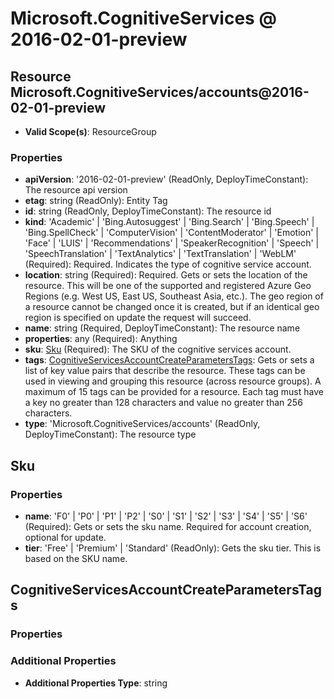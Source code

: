 # Microsoft.CognitiveServices @ 2016-02-01-preview

## Resource Microsoft.CognitiveServices/accounts@2016-02-01-preview
* **Valid Scope(s)**: ResourceGroup
### Properties
* **apiVersion**: '2016-02-01-preview' (ReadOnly, DeployTimeConstant): The resource api version
* **etag**: string (ReadOnly): Entity Tag
* **id**: string (ReadOnly, DeployTimeConstant): The resource id
* **kind**: 'Academic' | 'Bing.Autosuggest' | 'Bing.Search' | 'Bing.Speech' | 'Bing.SpellCheck' | 'ComputerVision' | 'ContentModerator' | 'Emotion' | 'Face' | 'LUIS' | 'Recommendations' | 'SpeakerRecognition' | 'Speech' | 'SpeechTranslation' | 'TextAnalytics' | 'TextTranslation' | 'WebLM' (Required): Required. Indicates the type of cognitive service account.
* **location**: string (Required): Required. Gets or sets the location of the resource. This will be one of the supported and registered Azure Geo Regions (e.g. West US, East US, Southeast Asia, etc.). The geo region of a resource cannot be changed once it is created, but if an identical geo region is specified on update the request will succeed.
* **name**: string (Required, DeployTimeConstant): The resource name
* **properties**: any (Required): Anything
* **sku**: [Sku](#sku) (Required): The SKU of the cognitive services account.
* **tags**: [CognitiveServicesAccountCreateParametersTags](#cognitiveservicesaccountcreateparameterstags): Gets or sets a list of key value pairs that describe the resource. These tags can be used in viewing and grouping this resource (across resource groups). A maximum of 15 tags can be provided for a resource. Each tag must have a key no greater than 128 characters and value no greater than 256 characters.
* **type**: 'Microsoft.CognitiveServices/accounts' (ReadOnly, DeployTimeConstant): The resource type

## Sku
### Properties
* **name**: 'F0' | 'P0' | 'P1' | 'P2' | 'S0' | 'S1' | 'S2' | 'S3' | 'S4' | 'S5' | 'S6' (Required): Gets or sets the sku name. Required for account creation, optional for update.
* **tier**: 'Free' | 'Premium' | 'Standard' (ReadOnly): Gets the sku tier. This is based on the SKU name.

## CognitiveServicesAccountCreateParametersTags
### Properties
### Additional Properties
* **Additional Properties Type**: string

